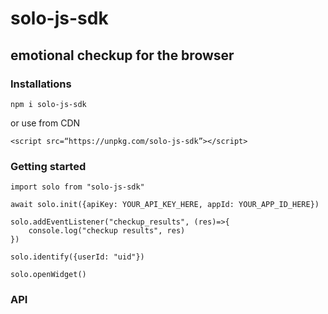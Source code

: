 # solo-js-sdk
## emotional checkup for the browser
### Installations

`npm i solo-js-sdk`

or use from CDN

`<script src=“https://unpkg.com/solo-js-sdk”></script>`

### Getting started
    import solo from "solo-js-sdk"
    
    await solo.init({apiKey: YOUR_API_KEY_HERE, appId: YOUR_APP_ID_HERE})
    
    solo.addEventListener("checkup_results", (res)=>{
        console.log("checkup results", res)
    })

    solo.identify({userId: "uid"})
    
    solo.openWidget()
### API
